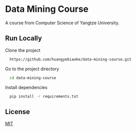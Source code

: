 
# Data Mining Course

A course from Computer Science of Yangtze University.



## Run Locally

Clone the project

```bash
  https://github.com/huangyebiaoke/data-mining-course.git
```

Go to the project directory

```bash
  cd data-mining-course
```

Install dependencies

```bash
  pip install -r requirements.txt
```

  
## License

[MIT](https://choosealicense.com/licenses/mit/)

  